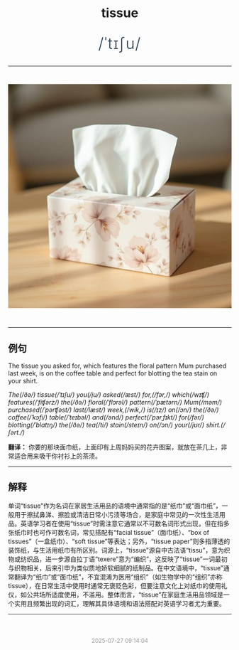 <div align="center">

# tissue

<div style="margin: 30px 0;">
<h1 style="font-size: 2.5em; font-weight: 300; letter-spacing: 2px; margin: 0; color: #2c3e50;">
/ˈtɪʃu/
</h1>
</div>

</div>

---

<div align="center" style="margin: 40px 0;">

![tissue](images/tissue.png)

</div>

---

## 例句

The tissue you asked for, which features the floral pattern Mum purchased last week, is on the coffee table and perfect for blotting the tea stain on your shirt.

*The(/ðə/) tissue(/ˈtɪʃu/) you(/ju/) asked(/æst/) for,(/fər,/) which(/wɪʧ/) features(/ˈfiʧərz/) the(/ðə/) floral(/ˈflɔrəl/) pattern(/ˈpætərn/) Mum(/məm/) purchased(/ˈpərʧəst/) last(/læst/) week,(/wik,/) is(/ɪz/) on(/ɔn/) the(/ðə/) coffee(/ˈkɔfi/) table(/ˈteɪbəl/) and(/ənd/) perfect(/ˈpərˌfɪkt/) for(/fər/) blotting(/ˈblɑtɪŋ/) the(/ðə/) tea(/ti/) stain(/steɪn/) on(/ɔn/) your(/jʊr/) shirt.(/ʃərt./)*

**翻译：** 你要的那块面巾纸，上面印有上周妈妈买的花卉图案，就放在茶几上，非常适合用来吸干你衬衫上的茶渍。

---

## 解释

单词“tissue”作为名词在家居生活用品的语境中通常指的是“纸巾”或“面巾纸”，一般用于擦拭鼻涕、擦脸或清洁日常小污渍等场合，是家庭中常见的一次性生活用品。英语学习者在使用“tissue”时需注意它通常以不可数名词形式出现，但在指多张纸巾时也可作可数名词，常见搭配有“facial tissue”（面巾纸）、“box of tissues”（一盒纸巾）、“soft tissue”等表达；另外，“tissue paper”则多指薄透的装饰纸，与生活用纸巾有所区别。词源上，“tissue”源自中古法语“tissu”，意为织物或纺织品，进一步源自拉丁语“texere”意为“编织”，这反映了“tissue”一词最初与织物相关，后来引申为类似质地娇软细腻的纸制品。在中文语境中，“tissue”通常翻译为“纸巾”或“面巾纸”，不宜混淆为医用“组织”（如生物学中的“组织”亦称tissue），在日常生活中使用时通常无褒贬色彩，但要注意文化上对纸巾的使用礼仪，如公共场所适度使用，不滥用。整体而言，“tissue”在家庭生活用品领域是一个实用且频繁出现的词汇，理解其具体语境和语法搭配对英语学习者尤为重要。


---

<div align="center" style="margin-top: 50px;">
<small style="color: #999; font-size: 0.9em;">2025-07-27 09:14:04</small>
</div>
